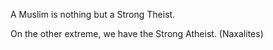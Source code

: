 
A Muslim is nothing but a Strong Theist.

On the other extreme, we have the Strong Atheist. (Naxalites)


